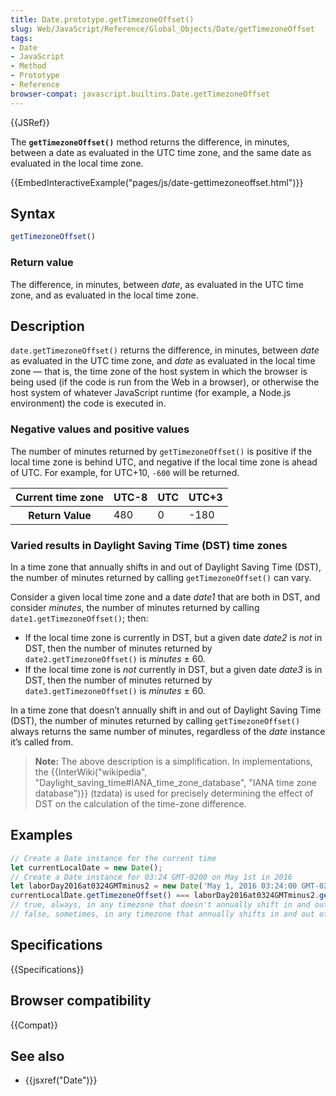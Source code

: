 ```yaml
---
title: Date.prototype.getTimezoneOffset()
slug: Web/JavaScript/Reference/Global_Objects/Date/getTimezoneOffset
tags:
- Date
- JavaScript
- Method
- Prototype
- Reference
browser-compat: javascript.builtins.Date.getTimezoneOffset
---
```

{{JSRef}}

The **`getTimezoneOffset()`** method returns the difference, in minutes, between
a date as evaluated in the UTC time zone, and the same date as evaluated in the
local time zone.

{{EmbedInteractiveExample("pages/js/date-gettimezoneoffset.html")}}

## Syntax

```js
getTimezoneOffset()
```

### Return value

The difference, in minutes, between _date_, as evaluated in the UTC time zone,
and as evaluated in the local time zone.

## Description

`date.getTimezoneOffset()` returns the difference, in minutes, between _date_ as
evaluated in the UTC time zone, and _date_ as evaluated in the local time zone —
that is, the time zone of the host system in which the browser is being used (if
the code is run from the Web in a browser), or otherwise the host system of
whatever JavaScript runtime (for example, a Node.js environment) the code is
executed in.

### Negative values and positive values

The number of minutes returned by `getTimezoneOffset()` is positive if the local
time zone is behind UTC, and negative if the local time zone is ahead of UTC.
For example, for UTC+10, `-600` will be returned.

<table class="standard-table">
  <thead>
    <tr>
      <th scope="row">Current time zone</th>
      <th scope="col">UTC-8</th>
      <th scope="col">UTC</th>
      <th scope="col">UTC+3</th>
    </tr>
  </thead>
  <tbody>
    <tr>
      <th scope="row">Return Value</th>
      <td>480</td>
      <td>0</td>
      <td>-180</td>
    </tr>
  </tbody>
</table>

### Varied results in Daylight Saving Time (DST) time zones

In a time zone that annually shifts in and out of Daylight Saving Time (DST),
the number of minutes returned by calling `getTimezoneOffset()` can vary.

Consider a given local time zone and a date _date1_ that are both in DST, and
consider _minutes_, the number of minutes returned by calling
`date1.getTimezoneOffset()`; then:

- If the local time zone is currently in DST, but a given date _date2_ is _not_
  in DST, then the number of minutes returned by `date2.getTimezoneOffset()` is
  _minutes_ ± 60.
- If the local time zone is _not_ currently in DST, but a given date _date3_ is
  in DST, then the number of minutes returned by `date3.getTimezoneOffset()` is
  _minutes_ ± 60.

In a time zone that doesn’t annually shift in and out of Daylight Saving Time
(DST), the number of minutes returned by calling `getTimezoneOffset()` always
returns the same number of minutes, regardless of the _date_ instance it’s
called from.

> **Note:** The above description is a simplification. In implementations, the
> {{InterWiki("wikipedia", "Daylight_saving_time#IANA_time_zone_database", "IANA time zone database")}}
> (tzdata) is used for precisely determining the effect of DST on the
> calculation of the time-zone difference.

## Examples

```js
// Create a Date instance for the current time
let currentLocalDate = new Date();
// Create a Date instance for 03:24 GMT-0200 on May 1st in 2016
let laborDay2016at0324GMTminus2 = new Date('May 1, 2016 03:24:00 GMT-0200');
currentLocalDate.getTimezoneOffset() === laborDay2016at0324GMTminus2.getTimezoneOffset();
// true, always, in any timezone that doesn't annually shift in and out of DST
// false, sometimes, in any timezone that annually shifts in and out of DST
```

## Specifications

{{Specifications}}

## Browser compatibility

{{Compat}}

## See also

- {{jsxref("Date")}}
